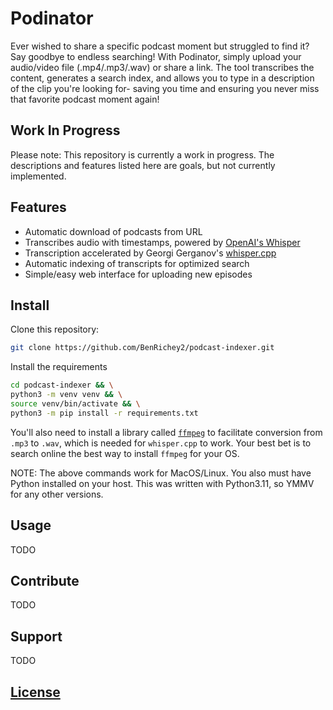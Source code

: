 # Podinator
Ever wished to share a specific podcast moment but struggled to find it? Say goodbye to
endless searching! With Podinator, simply upload your audio/video file
(.mp4/.mp3/.wav) or share a link. The tool transcribes the content, generates a search
index, and allows you to type in a description of the clip you're looking for- saving you
time and ensuring you never miss that favorite podcast moment again!

## Work In Progress
Please note: This repository is currently a work in progress. The descriptions and
features listed here are goals, but not currently implemented.

## Features
- Automatic download of podcasts from URL
- Transcribes audio with timestamps, powered by
[OpenAI's Whisper](https://github.com/openai/whisper)
- Transcription accelerated by Georgi Gerganov's
[whisper.cpp](https://github.com/ggerganov/whisper.cpp)
- Automatic indexing of transcripts for optimized search
- Simple/easy web interface for uploading new episodes

## Install
Clone this repository:
```bash
git clone https://github.com/BenRichey2/podcast-indexer.git
```
Install the requirements
```bash
cd podcast-indexer && \
python3 -m venv venv && \
source venv/bin/activate && \
python3 -m pip install -r requirements.txt
```
You'll also need to install a library called [`ffmpeg`](https://www.ffmpeg.org/) to
facilitate conversion from `.mp3` to `.wav`, which is needed for `whisper.cpp` to work.
Your best bet is to search online the best way to install `ffmpeg` for your OS.

NOTE: The above commands work for MacOS/Linux. You also must have Python installed on
your host. This was written with Python3.11, so YMMV for any other versions.

## Usage
TODO

## Contribute
TODO

## Support
TODO

## [License](./LICENSE)

